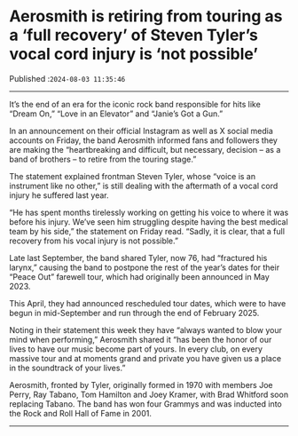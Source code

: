 # Aerosmith is retiring from touring as a ‘full recovery’ of Steven Tyler’s vocal cord injury is ‘not possible’

Published :`2024-08-03 11:35:46`

---

It’s the end of an era for the iconic rock band responsible for hits like “Dream On,” “Love in an Elevator” and “Janie’s Got a Gun.”

In an announcement on their official Instagram as well as X social media accounts on Friday, the band Aerosmith informed fans and followers they are making the “heartbreaking and difficult, but necessary, decision – as a band of brothers – to retire from the touring stage.”

The statement explained frontman Steven Tyler, whose “voice is an instrument like no other,” is still dealing with the aftermath of a vocal cord injury he suffered last year.

“He has spent months tirelessly working on getting his voice to where it was before his injury. We’ve seen him struggling despite having the best medical team by his side,” the statement on Friday read. “Sadly, it is clear, that a full recovery from his vocal injury is not possible.”

Late last September, the band shared Tyler, now 76, had “fractured his larynx,” causing the band to postpone the rest of the year’s dates for their “Peace Out” farewell tour, which had originally been announced in May 2023.

This April, they had announced rescheduled tour dates, which were to have begun in mid-September and run through the end of February 2025.

Noting in their statement this week they have “always wanted to blow your mind when performing,” Aerosmith shared it “has been the honor of our lives to have our music become part of yours. In every club, on every massive tour and at moments grand and private you have given us a place in the soundtrack of your lives.”

Aerosmith, fronted by Tyler, originally formed in 1970 with members Joe Perry, Ray Tabano, Tom Hamilton and Joey Kramer, with Brad Whitford soon replacing Tabano. The band has won four Grammys and was inducted into the Rock and Roll Hall of Fame in 2001.

---

